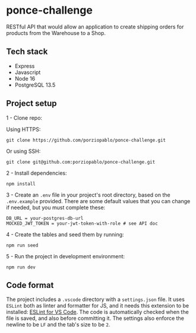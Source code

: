 # ponce-challenge
RESTful API that would allow an application to create shipping orders for products from the Warehouse to a Shop.

## Tech stack
 - Express
 - Javascript
 - Node 16
 - PostgreSQL 13.5

## Project setup
1 - Clone repo:

Using HTTPS:
```
git clone https://github.com/porziopablo/ponce-challenge.git
```
Or using SSH:
```
git clone git@github.com:porziopablo/ponce-challenge.git
```
2 - Install dependencies:
```
npm install
```
3 - Create an `.env` file in your project's root directory, based on the `.env.example` provided. There are some default values that you can change if needed, but you must complete these:
```
DB_URL = your-postgres-db-url
MOCKED_JWT_TOKEN = your-jwt-token-with-role # see API doc
```
4 - Create the tables and seed them by running:
```
npm run seed
```
5 - Run the project in development environment:
```
npm run dev
```
## Code format
The project includes a `.vscode` directory with a `settings.json` file. It uses `ESLint` both as linter and formatter for JS, and it needs this extension to be installed: [ESLint for VS Code](https://marketplace.visualstudio.com/items?itemName=dbaeumer.vscode-eslint). The code is automatically checked when the file is saved, and also before committing it. The settings also enforce the newline to be `LF` and the tab's size to be `2`.
